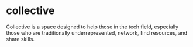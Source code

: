# collective
Collective is a space designed to help those in the tech field, especially those who are traditionally underrepresented, network, find resources, and share skills. 
